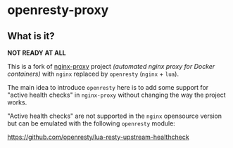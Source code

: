 # openresty-proxy

## What is it?

**NOT READY AT ALL**

This is a fork of [nginx-proxy](https://github.com/nginx-proxy/nginx-proxy) project *(automated nginx proxy for Docker containers)*
 with `nginx` replaced by `openresty` (`nginx` + `lua`).

The main idea to introduce `openresty` here is to add some support for "active health checks" in `nginx-proxy`
without changing the way the project works.

"Active health checks" are not supported in the `nginx` opensource version but can be emulated with the following `openresty` module: 

https://github.com/openresty/lua-resty-upstream-healthcheck
